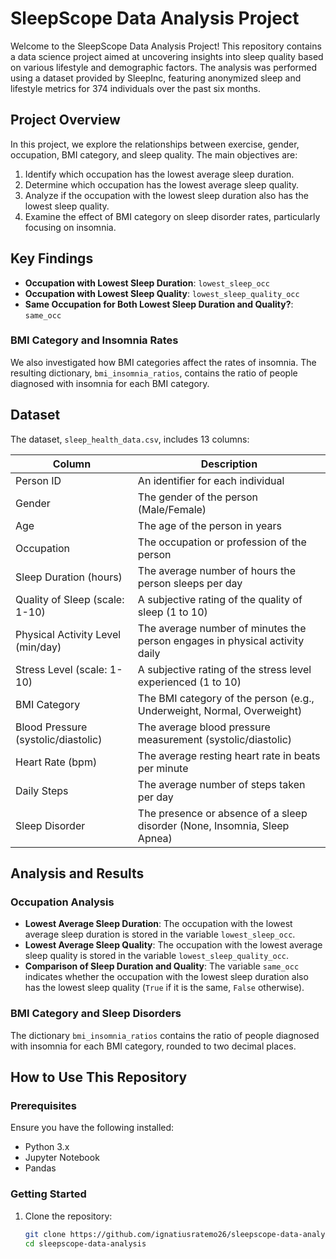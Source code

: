# SleepScope Data Analysis Project

Welcome to the SleepScope Data Analysis Project! This repository contains a data science project aimed at uncovering insights into sleep quality based on various lifestyle and demographic factors. The analysis was performed using a dataset provided by SleepInc, featuring anonymized sleep and lifestyle metrics for 374 individuals over the past six months.

## Project Overview

In this project, we explore the relationships between exercise, gender, occupation, BMI category, and sleep quality. The main objectives are:
1. Identify which occupation has the lowest average sleep duration.
2. Determine which occupation has the lowest average sleep quality.
3. Analyze if the occupation with the lowest sleep duration also has the lowest sleep quality.
4. Examine the effect of BMI category on sleep disorder rates, particularly focusing on insomnia.

## Key Findings

- **Occupation with Lowest Sleep Duration**: `lowest_sleep_occ`
- **Occupation with Lowest Sleep Quality**: `lowest_sleep_quality_occ`
- **Same Occupation for Both Lowest Sleep Duration and Quality?**: `same_occ`

### BMI Category and Insomnia Rates

We also investigated how BMI categories affect the rates of insomnia. The resulting dictionary, `bmi_insomnia_ratios`, contains the ratio of people diagnosed with insomnia for each BMI category.

## Dataset

The dataset, `sleep_health_data.csv`, includes 13 columns:

| Column                        | Description                                                    |
|-------------------------------|----------------------------------------------------------------|
| Person ID                     | An identifier for each individual                              |
| Gender                        | The gender of the person (Male/Female)                         |
| Age                           | The age of the person in years                                 |
| Occupation                    | The occupation or profession of the person                     |
| Sleep Duration (hours)        | The average number of hours the person sleeps per day          |
| Quality of Sleep (scale: 1-10)| A subjective rating of the quality of sleep (1 to 10)          |
| Physical Activity Level (min/day) | The average number of minutes the person engages in physical activity daily |
| Stress Level (scale: 1-10)    | A subjective rating of the stress level experienced (1 to 10)  |
| BMI Category                  | The BMI category of the person (e.g., Underweight, Normal, Overweight) |
| Blood Pressure (systolic/diastolic) | The average blood pressure measurement (systolic/diastolic) |
| Heart Rate (bpm)              | The average resting heart rate in beats per minute             |
| Daily Steps                   | The average number of steps taken per day                      |
| Sleep Disorder                | The presence or absence of a sleep disorder (None, Insomnia, Sleep Apnea) |

## Analysis and Results

### Occupation Analysis

- **Lowest Average Sleep Duration**: The occupation with the lowest average sleep duration is stored in the variable `lowest_sleep_occ`.
- **Lowest Average Sleep Quality**: The occupation with the lowest average sleep quality is stored in the variable `lowest_sleep_quality_occ`.
- **Comparison of Sleep Duration and Quality**: The variable `same_occ` indicates whether the occupation with the lowest sleep duration also has the lowest sleep quality (`True` if it is the same, `False` otherwise).

### BMI Category and Sleep Disorders

The dictionary `bmi_insomnia_ratios` contains the ratio of people diagnosed with insomnia for each BMI category, rounded to two decimal places.

## How to Use This Repository

### Prerequisites

Ensure you have the following installed:
- Python 3.x
- Jupyter Notebook
- Pandas

### Getting Started

1. Clone the repository:
   ```bash
   git clone https://github.com/ignatiusratemo26/sleepscope-data-analysis.git
   cd sleepscope-data-analysis
